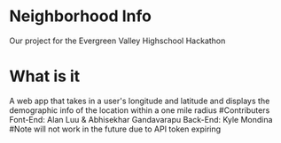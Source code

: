 # Neighborhood Info
Our project for the Evergreen Valley Highschool Hackathon
# What is it
A web app that takes in a user's longitude and latitude and displays the demographic info of the location within a one mile radius
#Contributers
Font-End: Alan Luu & Abhisekhar Gandavarapu
Back-End: Kyle Mondina
#Note
will not work in the future due to API token expiring

